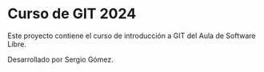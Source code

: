 # Curso de GIT 2024

Este proyecto contiene el curso de introducción a GIT del Aula de Software Libre.

Desarrollado por Sergio Gómez.
